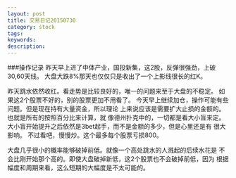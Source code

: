 ```yaml
---
layout: post
title: 交易日记20150730
category: stock
tags: 
keywords: 
description: 
---
```


###操作记录
昨天早上进了中体产业，国投新集，这2股，反弹很强劲，上破30,60天线。
大盘大跌8%那天也仅仅只是收出了一个上影线很长的红K。

昨天跳水依然收红。看走势是比较良好的，唯一的问题来至于大盘的不稳定。
如果这2个股票不好的，别的股票更加不用看了。
今天早上继续加仓，操作可能有些问题。但是现在持有大量资金，所以理论
上来说应该是需要扩大止损的金额的。也就是所有的按照百分比来计算，就
像德州扑克中的，一切都是看大小盲来定。
大小盲开始提升之后依然是3bet起手，而不是金额的多少，但是心里还是有
很大影响。
不过看吧，慢慢炒。这个最多每个股票亏损800。

大盘几乎很小的概率能够破掉前低。就像一个高处跳水的人溅起的后续水花是
不会比刚开始那个高的。即使大盘破掉新低，这2个股票也不会破掉前低，因为
根据幅度和周期来看，这么短期的大幅度是不太可能的。



